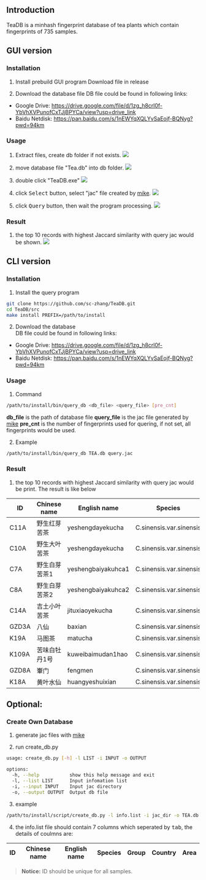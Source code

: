 ## Introduction
TeaDB is a minhash fingerprint database of tea plants which contain fingerprints of 735 samples.

## GUI version

### Installation
1. Install prebuild GUI program
Download file in release

2. Download the database file
DB file could be found in following links:  
- Google Drive: https://drive.google.com/file/d/1zg_h8crl0f-YbVhXVPunofCxTJjBPYCa/view?usp=drive_link
- Baidu Netdisk: https://pan.baidu.com/s/1nEWYqXQLYvSaEojf-BQNyg?pwd=94km

### Usage
1. Extract files, create db folder if not exists.
![](images/step1.png)

2. move database file "Tea.db" into db folder.
![](images/step2.png)

3. double click "TeaDB.exe"
![](images/step3.png)

4. click <kbd>Select</kbd> button, select "jac" file created by [mike](https://github.com/Argonum-Clever2/mike).
![](images/step4.png)

5. click <kbd>Query</kbd> button, then wait the program processing.
![](images/step5.png)

### Result
1. the top 10 records with highest Jaccard similarity with query jac would be shown.
![](images/step6.png)


## CLI version
### Installation
1. Install the query program
```bash
git clone https://github.com/sc-zhang/TeaDB.git
cd TeaDB/src
make install PREFIX=/path/to/install
```

2. Download the database  
DB file could be found in following links:  
- Google Drive: https://drive.google.com/file/d/1zg_h8crl0f-YbVhXVPunofCxTJjBPYCa/view?usp=drive_link
- Baidu Netdisk: https://pan.baidu.com/s/1nEWYqXQLYvSaEojf-BQNyg?pwd=94km

### Usage

1. Command
```bash
/path/to/install/bin/query_db <db_file> <query_file> [pre_cnt]
```
**db_file** is the path of database file
**query_file** is the jac file generated by [mike](https://github.com/Argonum-Clever2/mike)
**pre_cnt** is the number of fingerprints used for quering, if not set, all fingerprints would be used.

2. Example
```bash
/path/to/install/bin/query_db TEA.db query.jac
```

### Result
1. the top 10 records with highest Jaccard similarity with query jac would be print. The result is like below

|ID|Chinese name|English name|Species|Group|Country|Area|Similarity|
|---|---|---|---|---|---|---|---|
|C11A|野生红芽苦茶|yeshengdayekucha|C.sinensis.var.sinensis|CSS.G1|China|Fujian|1|
|C10A|野生大叶苦茶|yeshengdayekucha|C.sinensis.var.sinensis|CSS.G1|China|Fujian|0.357936|
|C7A|野生白芽苦茶1|yeshengbaiyakuhca1|C.sinensis.var.sinensis|CSS.G1|China|Fujian|0.314573|
|C8A|野生白芽苦茶2|yeshengbaiyakuhca2|C.sinensis.var.sinensis|CSS.G1|China|Fujian|0.314535|
|C14A|吉土小叶苦茶|jituxiaoyekucha|C.sinensis.var.sinensis|CSS.G1|China|Guangdong|0.292489|
|GZD3A|八仙|baxian|C.sinensis.var.sinensis|CSS.G1|China|Fujian|0.28172|
|K19A|马图茶|matucha|C.sinensis.var.sinensis|CSS.G1|China|Guangdong|0.280125|
|K109A|苦味白牡丹1号|kuweibaimudan1hao|C.sinensis.var.sinensis|CSS.G1|China|Fujian|0.279485|
|GZD8A|輋门|fengmen|C.sinensis.var.sinensis|CSS.G1|China|Guangdong|0.275496|
|K18A|黄叶水仙|huangyeshuixian|C.sinensis.var.sinensis|CSS.G1|China|Fujian|0.271065|

## Optional:
### Create Own Database
1. generate jac files with [mike](https://github.com/Argonum-Clever2/mike)

2. run create_db.py
```bash
usage: create_db.py [-h] -l LIST -i INPUT -o OUTPUT

options:
  -h, --help           show this help message and exit
  -l, --list LIST      Input infomation list
  -i, --input INPUT    Input jac directory
  -o, --output OUTPUT  Output db file
```

3. example
```bash
/path/to/install/script/create_db.py -l info.list -i jac_dir -o TEA.db
```

4. the info.list file should contain 7 columns which seperated by <kbd>tab</kbd>, the details of coulmns are:

|ID|Chinese name|English name|Species|Group|Country|Area|
|---|---|---|---|---|---|---|

> **Notice:** ID should be unique for all samples.

